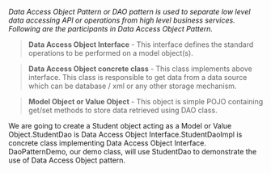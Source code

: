 *Data Access Object Pattern or DAO pattern is used to separate low level data accessing API or operations from high level business services. Following are the participants in Data Access Object Pattern.*

> **Data Access Object Interface** - This interface defines the standard operations to be performed on a model object(s).

> **Data Access Object concrete class** - This class implements above interface. This class is responsible to get data from a data source which can be database / xml or any other storage mechanism.

> **Model Object or Value Object** - This object is simple POJO containing get/set methods to store data retrieved using DAO class.

We are going to create a Student object acting as a Model or Value Object.StudentDao is
Data Access Object Interface.StudentDaoImpl is concrete class implementing Data Access Object Interface. 
DaoPatternDemo, our demo class, will use StudentDao to demonstrate the use of Data Access Object pattern.

